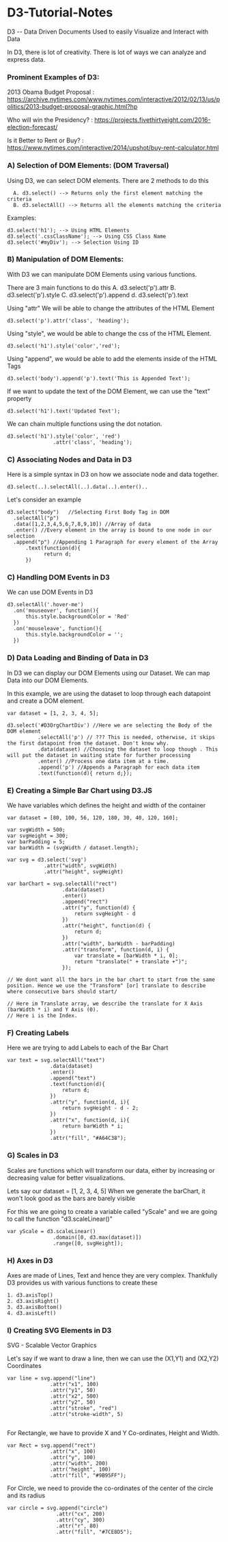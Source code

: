 # D3-Tutorial-Notes

D3 -- Data Driven Documents
      Used to easily Visualize and Interact with Data
      
In D3, there is lot of creativity. There is lot of ways we can analyze and express data.
      
### Prominent Examples of D3:

2013 Obama Budget Proposal : https://archive.nytimes.com/www.nytimes.com/interactive/2012/02/13/us/politics/2013-budget-proposal-graphic.html?hp

Who will win the Presidency? : https://projects.fivethirtyeight.com/2016-election-forecast/

Is it Better to Rent or Buy? : https://www.nytimes.com/interactive/2014/upshot/buy-rent-calculator.html

### A) Selection of DOM Elements: (DOM Traversal)

Using D3, we can select DOM elements. There are 2 methods to do this
```
  A. d3.select() --> Returns only the first element matching the criteria
  B. d3.selectAll() --> Returns all the elements matching the criteria
```

Examples:
```
d3.select('h1'); --> Using HTML Elements
d3.select('.cssClassName'); --> Using CSS Class Name
d3.select('#myDiv'); --> Selection Using ID
```

### B) Manipulation of DOM Elements:

With D3 we can manipulate DOM Elements using various functions. 

There are 3 main functions to do this
    A. d3.select('p').attr
    B. d3.select('p').style
    C. d3.select('p').append
    d. d3.select('p').text
    
Using "attr" We will be able to change the attributes of the HTML Element
```
d3.select('p').attr('class', 'heading');
```

Using "style", we would be able to change the css of the HTML Element.

```
d3.select('h1').style('color','red');
```

Using "append", we would be able to add the elements inside of the HTML Tags

```
d3.select('body').append('p').text('This is Appended Text');
```

If we want to update the text of the DOM Element, we can use the "text" property

```
d3.select('h1').text('Updated Text');
```

We can chain multiple functions using the dot notation.

```
d3.select('h1').style('color', 'red')
               .attr('class', 'heading');
```

### C) Associating Nodes and Data in D3

Here is a simple syntax in D3 on how we associate node and data together.

```
d3.select(..).selectAll(..).data(..).enter()..
```

Let's consider an example

```
d3.select("body")   //Selecting First Body Tag in DOM
  .selectAll("p")
  .data([1,2,3,4,5,6,7,8,9,10]) //Array of data
  .enter() //Every element in the array is bound to one node in our selection
  .append("p") //Appending 1 Paragraph for every element of the Array
      .text(function(d){
            return d;
      })
```

### C) Handling DOM Events in D3

We can use DOM Events in D3

```
d3.selectAll('.hover-me')
  .on('mouseover', function(){
      this.style.backgroundColor = 'Red'
  })
  .on('mouseleave', function(){
      this.style.backgroundColor = '';
  })
```

### D) Data Loading and Binding of Data in D3

In D3 we can display our DOM Elements using our Dataset. We can map Data into our DOM Elements.

In this example, we are using the dataset to loop through each datapoint and create a DOM element.


```
var dataset = [1, 2, 3, 4, 5];

d3.select('#D3OrgChartDiv') //Here we are selecting the Body of the DOM element
          .selectAll('p') // ??? This is needed, otherwise, it skips the first datapoint from the dataset. Don't know why.
          .data(dataset) //Choosing the dataset to loop though . This will put the dataset in waiting state for further processing
          .enter() //Process one data item at a time.
          .append('p') //Appends a Paragraph for each data item
          .text(function(d){ return d;});
```
 
### E) Creating a Simple Bar Chart using D3.JS

We have variables which defines the height and width of the container

```
var dataset = [80, 100, 56, 120, 180, 30, 40, 120, 160];

var svgWidth = 500;
var svgHeight = 300;
var barPadding = 5;
var barWidth = (svgWidth / dataset.length);

var svg = d3.select('svg')
            .attr("width", svgWidth)
            .attr("height", svgHeight)
            
var barChart = svg.selectAll("rect")
                  .data(dataset)
                  .enter()
                  .append("rect")
                  .attr("y", function(d) {
                      return svgHeight - d
                  })
                  .attr("height", function(d) {
                      return d;
                  })
                  .attr("width", barWidth - barPadding)
                  .attr("transform", function(d, i) { 
                      var translate = [barWidth * i, 0];
                      return "translate(" + translate +")";
                  });

// We dont want all the bars in the bar chart to start from the same position. Hence we use the "Transform" [or] translate to describe where consecutive bars should start/

// Here im Translate array, we describe the translate for X Axis (barWidth * i) and Y Axis (0).
// Here i is the Index.

```

### F) Creating Labels

Here we are trying to add Labels to each of the Bar Chart

```
var text = svg.selectAll("text")
              .data(dataset)
              .enter()
              .append("text")
              .text(function(d){
                  return d;
              })
              .attr("y", function(d, i){
                  return svgHeight - d - 2;
              })
              .attr("x", function(d, i){
                  return barWidth * i;
              })
              .attr("fill", "#A64C38");
```

### G) Scales in D3

Scales are functions which will transform our data, either by increasing or decreasing value for better visualizations.

Lets say our dataset = [1, 2, 3, 4, 5]
When we generate the barChart, it won't look good as the bars are barely visible

For this we are going to create a variable called "yScale" and we are going to call the function "d3.scaleLinear()"

```
var yScale = d3.scaleLinear()
               .domain([0, d3.max(dataset)])
               .range([0, svgHeight]);

```
### H) Axes in D3
Axes are made of Lines, Text and hence they are very complex.
Thankfully D3 provides us with various functions to create these

```
1. d3.axisTop()
2. d3.axisRight()
3. d3.axisBottom()
4. d3.axisLeft()
```


### I) Creating SVG Elements in D3

SVG - Scalable Vector Graphics

Let's say if we want to draw a line, then we can use the (X1,Y1) and (X2,Y2) Coordinates

```
var line = svg.append("line")
              .attr("x1", 100)
              .attr("y1", 50)
              .attr("x2", 500)
              .attr("y2", 50)
              .attr("stroke", "red")
              .attr("stroke-width", 5)
              
```
For Rectangle, we have to provide X and Y Co-ordinates, Height and Width.

```
var Rect = svg.append("rect")
              .attr("x", 100)
              .attr("y", 100)
              .attr("width", 200)
              .attr("height", 100)
              .attr("fill", "#9B95FF");
```
For Circle, we need to provide the co-ordinates of the center of the circle and its radius
  
```
var circle = svg.append("circle")
                .attr("cx", 200)
                .attr("cy", 300)
                .attr("r", 80)
                .attr("fill", "#7CE8D5");

```







               
